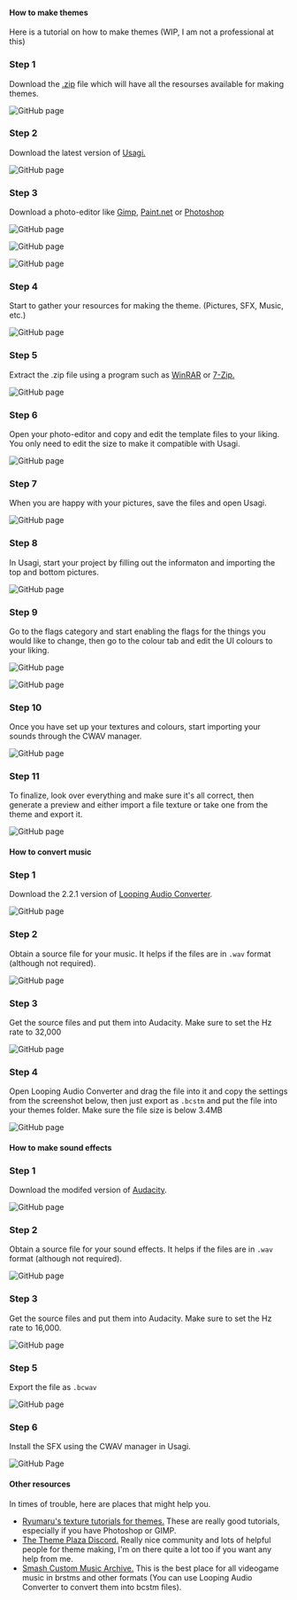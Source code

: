 <!-- tabs:start -->

<!-- Tab 1: How to make themes -->
#### **How to make themes**

Here is a tutorial on how to make themes (WIP, I am not a professional at this)

### Step 1

Download the [.zip](https://github.com/wrathsoffire76/tutorials/raw/master/download/Theme%20Templates.zip) file which will have all the resourses available for making themes.

![GitHub page](images/theme-create/tutorial1.PNG)

### Step 2

Download the latest version of [Usagi.](https://github.com/usagirei/3DS-Theme-Editor/releases)

![GitHub page](images/theme-create/tutorial2.PNG)

### Step 3

Download a photo-editor like [Gimp](https://www.gimp.org/downloads/), [Paint.net](https://www.getpaint.net/download.html) or [Photoshop](https://www.adobe.com/ie/products/photoshop.html)

![GitHub page](images/theme-create/tutorial3.1.PNG)

![GitHub page](images/theme-create/tutorial3.2.PNG)

![GitHub page](images/theme-create/tutorial3.3.PNG)

### Step 4

Start to gather your resources for making the theme. (Pictures, SFX, Music, etc.)

![GitHub page](images/theme-create/tutorial4.PNG)

### Step 5

Extract the .zip file using a program such as [WinRAR](http://www.win-rar.com/download.html) or [7-Zip.](http://www.7-zip.org/download.html)

![GitHub page](images/theme-create/tutorial5.PNG)

### Step 6

Open your photo-editor and copy and edit the template files to your liking. You only need to edit the size to make it compatible with Usagi.

![GitHub page](images/theme-create/tutorial6.PNG)

### Step 7

When you are happy with your pictures, save the files and open Usagi.

![GitHub page](images/theme-create/tutorial7.PNG)

### Step 8

In Usagi, start your project by filling out the informaton and importing the top and bottom pictures.

![GitHub page](images/theme-create/tutorial8.PNG)

### Step 9

Go to the flags category and start enabling the flags for the things you would like to change, then go to the colour tab and edit the UI colours to your liking.

![GitHub page](images/theme-create/tutorial9.PNG)

![GitHub page](images/theme-create/tutorial9.1.PNG)

### Step 10

Once you have set up your textures and colours, start importing your sounds through the CWAV manager.

![GitHub page](images/theme-create/tutorial10.PNG)

### Step 11

To finalize, look over everything and make sure it's all correct, then generate a preview and either import a file texture or take one from the theme and export it.

![GitHub page](images/theme-create/tutorial11.PNG)

<!-- Tab 2: How to convert music -->
#### **How to convert music**

### Step 1

Download the 2.2.1 version of [Looping Audio Converter](https://github.com/libertyernie/LoopingAudioConverter/releases/tag/v2.2.1).

![GitHub page](images/theme-music/theme1.PNG)

### Step 2

Obtain a source file for your music. It helps if the files are in `.wav` format (although not required).

![GitHub page](images/theme-sfx/theme3.PNG)

### Step 3

Get the source files and put them into Audacity. Make sure to set the Hz rate to 32,000

![GitHub page](images/theme-music/theme4.1.PNG)

### Step 4

Open Looping Audio Converter and drag the file into it and copy the settings from the screenshot below, then just export as `.bcstm` and put the file into your themes folder. Make sure the file size is below 3.4MB

![GitHub page](images/theme-music/theme2.PNG)

<!-- Tab 3: How to make soud effects -->
#### **How to make sound effects**

### Step 1

Download the modifed version of [Audacity](https://github.com/jackoalan/audacity/releases).

![GitHub page](images/theme-sfx/theme1.PNG)

### Step 2

Obtain a source file for your sound effects. It helps if the files are in `.wav` format (although not required).

![GitHub page](images/theme-sfx/theme3.PNG)

### Step 3

Get the source files and put them into Audacity. Make sure to set the Hz rate to 16,000.

![GitHub page](images/theme-sfx/theme4.2.PNG)

### Step 5

Export the file as `.bcwav`

![GitHub page](images/theme-sfx/theme5.PNG)

### Step 6

Install the SFX using the CWAV manager in Usagi.

![GitHub Page](images/theme-sfx/theme6.png)

<!-- Tab 4: Other resources -->
#### **Other resources**

In times of trouble, here are places that might help you.

*   [Ryumaru's texture tutorials for themes.](https://gbatemp.net/blog/ryumaru.360795/) These are really good tutorials, especially if you have Photoshop or GIMP.
*   [The Theme Plaza Discord.](https://discord.gg/2hUQwXz) Really nice community and lots of helpful people for theme making, I'm on there quite a lot too if you want any help from me.
*   [Smash Custom Music Archive.](http://smashcustommusic.net/) This is the best place for all videogame music in brstms and other formats (You can use Looping Audio Converter to convert them into bcstm files).

<!-- tabs:end -->